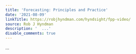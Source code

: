 ```yaml
---
title: 'Forecasting: Principles and Practice'
date: '2021-08-09'
linkTitle: https://robjhyndman.com/hyndsight/fpp-video/
source: Rob J Hyndman
description: '  ...'
disable_comments: true
---
```

  ...